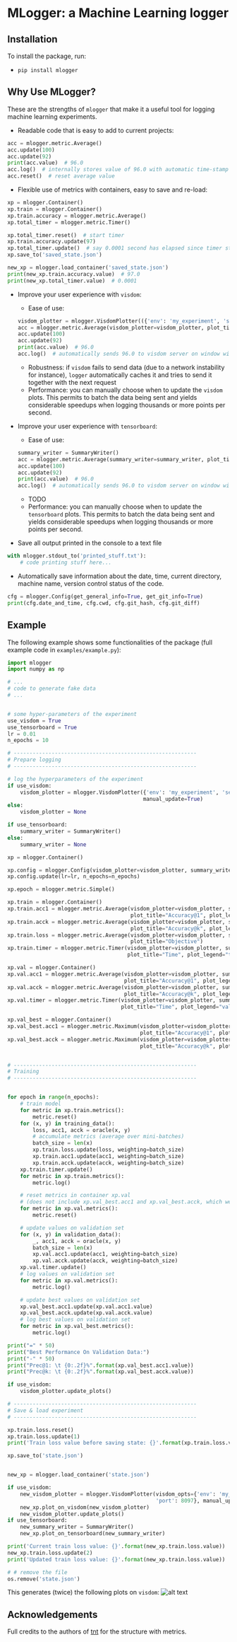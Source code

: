 # MLogger: a Machine Learning logger


## Installation

To install the package, run:
* `pip install mlogger`

## Why Use MLogger?
These are the strengths of `mlogger` that make it a useful tool for logging machine learning experiments.

* Readable code that is easy to add to current projects:
```python
acc = mlogger.metric.Average()
acc.update(100)
acc.update(92)
print(acc.value)  # 96.0
acc.log()  # internally stores value of 96.0 with automatic time-stamp
acc.reset()  # reset average value
```
* Flexible use of metrics with containers, easy to save and re-load:
```python
xp = mlogger.Container()
xp.train = mlogger.Container()
xp.train.accuracy = mlogger.metric.Average()
xp.total_timer = mlogger.metric.Timer()

xp.total_timer.reset()  # start timer
xp.train.accuracy.update(97)
xp.total_timer.update()  # say 0.0001 second has elapsed since timer started, current_value is 0.0001
xp.save_to('saved_state.json')

new_xp = mlogger.load_container('saved_state.json')
print(new_xp.train.accuracy.value)  # 97.0
print(new_xp.total_timer.value)  # 0.0001
```

* Improve your user experience with `visdom`:
    * Ease of use:
    ```python
    visdom_plotter = mlogger.VisdomPlotter(({'env': 'my_experiment', 'server': 'http://localhost', 'port': 8097})
    acc = mlogger.metric.Average(visdom_plotter=visdom_plotter, plot_title="Accuracy")
    acc.update(100)
    acc.update(92)
    print(acc.value)  # 96.0
    acc.log()  # automatically sends 96.0 to visdom server on window with title 'Accuracy'
    ```
    * Robustness: if `visdom` fails to send data (due to a network instability for instance), `logger` automatically caches it and tries to send it together with the next request
    * Performance: you can manually choose when to update the `visdom` plots. This permits to batch the data being sent and yields considerable speedups when logging thousands or more points per second.


* Improve your user experience with `tensorboard`:
    * Ease of use:
    ```python
    summary_writer = SummaryWriter()
    acc = mlogger.metric.Average(summary_writer=summary_writer, plot_title="Accuracy")
    acc.update(100)
    acc.update(92)
    print(acc.value)  # 96.0
    acc.log()  # automatically sends 96.0 to visdom server on window with title 'Accuracy'
    ```
    * TODO
    * Performance: you can manually choose when to update the `tensorboard` plots. This permits to batch the data being sent and yields considerable speedups when logging thousands or more points per second.


* Save all output printed in the console to a text file
```python
with mlogger.stdout_to('printed_stuff.txt'):
    # code printing stuff here...
```
* Automatically save information about the date, time, current directory, machine name, version control status of the code.
```python
cfg = mlogger.Config(get_general_info=True, get_git_info=True)
print(cfg.date_and_time, cfg.cwd, cfg.git_hash, cfg.git_diff)
```

## Example
The following example shows some functionalities of the package (full example code in `examples/example.py`):

```python
import mlogger
import numpy as np

# ...
# code to generate fake data
# ...


# some hyper-parameters of the experiment
use_visdom = True
use_tensorboard = True
lr = 0.01
n_epochs = 10

# ----------------------------------------------------------
# Prepare logging
# ----------------------------------------------------------

# log the hyperparameters of the experiment
if use_visdom:
    visdom_plotter = mlogger.VisdomPlotter({'env': 'my_experiment', 'server': 'http://localhost', 'port': 8097},
                                           manual_update=True)
else:
    visdom_plotter = None

if use_tensorboard:
    summary_writer = SummaryWriter()
else:
    summary_writer = None

xp = mlogger.Container()

xp.config = mlogger.Config(visdom_plotter=visdom_plotter, summary_writer=summary_writer)
xp.config.update(lr=lr, n_epochs=n_epochs)

xp.epoch = mlogger.metric.Simple()

xp.train = mlogger.Container()
xp.train.acc1 = mlogger.metric.Average(visdom_plotter=visdom_plotter, summary_writer=summary_writer,
                                       plot_title="Accuracy@1", plot_legend="training")
xp.train.acck = mlogger.metric.Average(visdom_plotter=visdom_plotter, summary_writer=summary_writer,
                                       plot_title="Accuracy@k", plot_legend="training")
xp.train.loss = mlogger.metric.Average(visdom_plotter=visdom_plotter, summary_writer=summary_writer,
                                       plot_title="Objective")
xp.train.timer = mlogger.metric.Timer(visdom_plotter=visdom_plotter, summary_writer=summary_writer,
                                      plot_title="Time", plot_legend="training")

xp.val = mlogger.Container()
xp.val.acc1 = mlogger.metric.Average(visdom_plotter=visdom_plotter, summary_writer=summary_writer,
                                     plot_title="Accuracy@1", plot_legend="validation")
xp.val.acck = mlogger.metric.Average(visdom_plotter=visdom_plotter, summary_writer=summary_writer,
                                     plot_title="Accuracy@k", plot_legend="validation")
xp.val.timer = mlogger.metric.Timer(visdom_plotter=visdom_plotter, summary_writer=summary_writer,
                                    plot_title="Time", plot_legend="validation")

xp.val_best = mlogger.Container()
xp.val_best.acc1 = mlogger.metric.Maximum(visdom_plotter=visdom_plotter, summary_writer=summary_writer,
                                          plot_title="Accuracy@1", plot_legend="validation-best")
xp.val_best.acck = mlogger.metric.Maximum(visdom_plotter=visdom_plotter, summary_writer=summary_writer,
                                          plot_title="Accuracy@k", plot_legend="validation-best")


# ----------------------------------------------------------
# Training
# ----------------------------------------------------------


for epoch in range(n_epochs):
    # train model
    for metric in xp.train.metrics():
        metric.reset()
    for (x, y) in training_data():
        loss, acc1, acck = oracle(x, y)
        # accumulate metrics (average over mini-batches)
        batch_size = len(x)
        xp.train.loss.update(loss, weighting=batch_size)
        xp.train.acc1.update(acc1, weighting=batch_size)
        xp.train.acck.update(acck, weighting=batch_size)
    xp.train.timer.update()
    for metric in xp.train.metrics():
        metric.log()

    # reset metrics in container xp.val
    # (does not include xp.val_best.acc1 and xp.val_best.acck, which we do not want to reset)
    for metric in xp.val.metrics():
        metric.reset()

    # update values on validation set
    for (x, y) in validation_data():
        _, acc1, acck = oracle(x, y)
        batch_size = len(x)
        xp.val.acc1.update(acc1, weighting=batch_size)
        xp.val.acck.update(acck, weighting=batch_size)
    xp.val.timer.update()
    # log values on validation set
    for metric in xp.val.metrics():
        metric.log()

    # update best values on validation set
    xp.val_best.acc1.update(xp.val.acc1.value)
    xp.val_best.acck.update(xp.val.acck.value)
    # log best values on validation set
    for metric in xp.val_best.metrics():
        metric.log()

print("=" * 50)
print("Best Performance On Validation Data:")
print("-" * 50)
print("Prec@1: \t {0:.2f}%".format(xp.val_best.acc1.value))
print("Prec@k: \t {0:.2f}%".format(xp.val_best.acck.value))

if use_visdom:
    visdom_plotter.update_plots()

# ----------------------------------------------------------
# Save & load experiment
# ----------------------------------------------------------

xp.train.loss.reset()
xp.train.loss.update(1)
print('Train loss value before saving state: {}'.format(xp.train.loss.value))

xp.save_to('state.json')


new_xp = mlogger.load_container('state.json')

if use_visdom:
    new_visdom_plotter = mlogger.VisdomPlotter(visdom_opts={'env': 'my_experiment', 'server': 'http://localhost',
                                               'port': 8097}, manual_update=True)
    new_xp.plot_on_visdom(new_visdom_plotter)
    new_visdom_plotter.update_plots()
if use_tensorboard:
    new_summary_writer = SummaryWriter()
    new_xp.plot_on_tensorboard(new_summary_writer)

print('Current train loss value: {}'.format(new_xp.train.loss.value))
new_xp.train.loss.update(2)
print('Updated train loss value: {}'.format(new_xp.train.loss.value))

# # remove the file
os.remove('state.json')
```

This generates (twice) the following plots on `visdom`:
![alt text](examples/example.jpg)


## Acknowledgements

Full credits to the authors of [tnt](https://github.com/pytorch/tnt) for the structure with metrics.